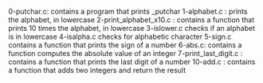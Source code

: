 0-putchar.c: contains a program that prints _putchar
1-alphabet.c : prints the alphabet, in lowercase
2-print_alphabet_x10.c : contains a function that prints 10 times the alphabet, in lowercase
3-islower.c checks if an alphabet is in lowercase
4-isalpha.c checks for alphabetic character
5-sign.c contains a function that prints the sign of a number
6-abs.c: contains a function computes the absolute value of an integer
7-print_last_digit.c : contains a function that prints the last digit of a number
10-add.c : contains a function that adds two integers and return the result

